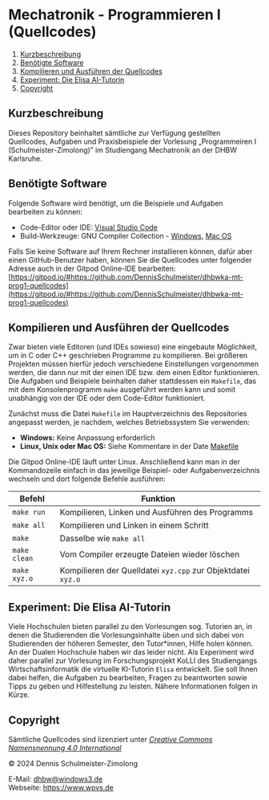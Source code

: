Mechatronik - Programmieren I (Quellcodes)
==========================================

1. [Kurzbeschreibung](#kurzbeschreibung)
1. [Benötigte Software](#benötigte-software)
1. [Kompilieren und Ausführen der Quellcodes](#kompileren-und-ausführen-der-quellcodes)
1. [Experiment: Die Elisa AI-Tutorin](#experiment-die-elisa-ai-tutorin)
1. [Copyright](#copyright)

Kurzbeschreibung
----------------

Dieses Repository beinhaltet sämtliche zur Verfügung gestellten Quellcodes,
Aufgaben und Praxisbeispiele der Vorlesung „Programmeiren I (Schulmeister-Zimolong)”
im Studiengang Mechatronik an der DHBW Karlsruhe.

Benötigte Software
------------------

Folgende Software wird benötigt, um die Beispiele und Aufgaben bearbeiten zu können:

* Code-Editor oder IDE: [Visual Studio Code](https://code.visualstudio.com/)
* Build-Werkzeuge: GNU Compiler Collection -
  [Windows](https://jmeubank.github.io/tdm-gcc/download/),
  [Mac OS](https://osxdaily.com/2023/05/02/how-install-gcc-mac/)

Falls Sie keine Software auf Ihrem Rechner installieren können, dafür aber einen GitHub-Benutzer
haben, können Sie die Quellcodes unter folgender Adresse auch in der Gitpod Online-IDE bearbeiten:
[https://gitpod.io/#https://github.com/DennisSchulmeister/dhbwka-mt-prog1-quellcodes](https://gitpod.io/#https://github.com/DennisSchulmeister/dhbwka-mt-prog1-quellcodes)

Kompilieren und Ausführen der Quellcodes
---------------------------------------

Zwar bieten viele Editoren (und IDEs sowieso) eine eingebaute Möglichkeit, um in C oder C++
geschrieben Programme zu kompilieren. Bei größeren Projekten müssen hierfür jedoch verschiedene
Einstellungen vorgenommen werden, die dann nur mit der einen IDE bzw. dem einen Editor funktionieren.
Die Aufgaben und Beispiele beinhalten daher stattdessen ein `Makefile`, das mit dem Konsolenprogramm
`make` ausgeführt werden kann und somit unabhängig von der IDE oder dem Code-Editor funktioniert.

Zunächst muss die Datei `Makefile` im Hauptverzeichnis des Repositories angepasst werden, je nachdem,
welches Betriebssystem Sie verwenden:

* **Windows:** Keine Anpassung erforderlich
* **Linux, Unix oder Mac OS:** Siehe Kommentare in der Date [Makefile](Makefile)

Die Gitpod Online-IDE läuft unter Linux. Anschließend kann man in der Kommandozeile einfach in das
jeweilige Beispiel- oder Aufgabenverzeichnis wechseln und dort folgende Befehle ausführen:

| **Befehl**   | **Funktion**                                                 |
|--------------|--------------------------------------------------------------|
| `make run`   | Kompilieren, Linken und Ausführen des Programms              |
| `make all`   | Kompilieren und Linken in einem Schritt                      |
| `make`       | Dasselbe wie `make all`                                      |
| `make clean` | Vom Compiler erzeugte Dateien wieder löschen                 |
| `make xyz.o` | Kompilieren der Quelldatei `xyz.cpp` zur Objektdatei `xyz.o` |


Experiment: Die Elisa AI-Tutorin
--------------------------------

Viele Hochschulen bieten parallel zu den Vorlesungen sog. Tutorien an, in denen die Studierenden die
Vorlesungsinhalte üben und sich dabei von Studierenden der höheren Semester, den Tutor*innen, Hilfe
holen können. An der Dualen Hochschule haben wir das leider nicht. Als Experiment wird daher parallel
zur Vorlesung im Forschungsprojekt KoLLI des Studiengangs Wirtschaftsinformatik die virtuelle KI-Tutorin
`Elisa` entwickelt. Sie soll Ihnen dabei helfen, die Aufgaben zu bearbeiten, Fragen zu beantworten sowie
Tipps zu geben und Hilfestellung zu leisten. Nähere Informationen folgen in Kürze.

Copyright
---------

Sämtliche Quellcodes sind lizenziert unter
[_Creative Commons Namensnennung 4.0 International_](http://creativecommons.org/licenses/by/4.0/)

© 2024 Dennis Schulmeister-Zimolong <br/>

E-Mail: [dhbw@windows3.de](mailto:dhbw@windows3.de) <br/>
Webseite: https://www.wpvs.de
